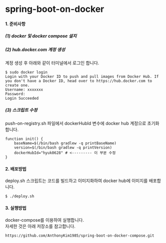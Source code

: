 # spring-boot-on-docker
<h4> 1. 준비사항</h4>
<h5>(1) docker 및 docker compose 설치</h5>
<h5>(2) hub.docker.com 계정 생성</h5>
계정 생성 후 아래와 같이 터미널에서 로그인 합니다.<br>

```
$ sudo docker login
Login with your Docker ID to push and pull images from Docker Hub. If you don't have a Docker ID, head over to https://hub.docker.com to create one.
Username: xxxxxxx
Password: 
Login Succeeded
```

<h5>(3) 스크립트 수정</h5>
push-on-registry.sh 파일에서 dockerHubId 변수에 docker hub 계정으로 초기화합니다.

```
function init() {
    baseName=$(/bin/bash gradlew -q printBaseName)
    version=$(/bin/bash gradlew -q printVersion)
    dockerHubId="hyuk0628" # <--------- 이 부분 수정
}
```

<h4> 2. 배포방법</h4>
deploy.sh 스크립트는 코드를 빌드하고 이미지화하여 docker hub에 이미지를 배포합니다. 

```
$ ./deploy.sh
```

<h4> 3. 실행방법</h4>
docker-compose를 이용하여 실행합니다.<br>
자세한 것은 아래 저장소를 참고합니다.

```
https://github.com/AnthonyKim1985/spring-boot-on-docker-compose.git
```

 